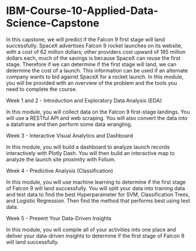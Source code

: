 # IBM-Course-10-Applied-Data-Science-Capstone

In this capstone, we will predict if the Falcon 9 first stage will land successfully. SpaceX advertises Falcon 9 rocket launches on its website, with a cost of 62 million dollars; other providers cost upward of 165 million dollars each, much of the savings is because SpaceX can reuse the first stage. Therefore if we can determine if the first stage will land, we can determine the cost of a launch. This information can be used if an alternate company wants to bid against SpaceX for a rocket launch. In this module, you will be provided with an overview of the problem and the tools you need to complete the course.


Week 1 and 2 - Introduction and Exploratory Data Analysis (EDA)

In this module, you will collect data on the Falcon 9 first-stage landings. You will use a RESTful API  and web scraping. You will also convert the data into a dataframe and then perform some data wrangling.

Week 3 - Interactive Visual Analytics and Dashboard

In this module, you will build a dashboard to analyze launch records interactively with Plotly Dash. You will then build an interactive map to analyze the launch site proximity with Folium.

Week 4 - Predictive Analysis (Classification)

In this module, you will use machine learning to determine if the first stage of Falcon 9 will land successfully. You will split your data into training data and test data to find the best Hyperparameter for SVM, Classification Trees, and Logistic Regression. Then find the method that performs best using test data.

Week 5 - Present Your Data-Driven Insights

In this module, you will compile all of your activities into one place and deliver your data-driven insights to determine if the first stage of Falcon 9 will land successfully.
